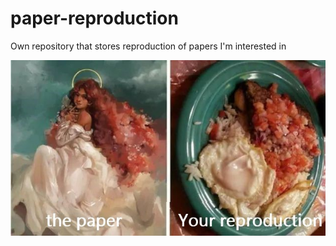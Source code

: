 # paper-reproduction
Own repository that stores reproduction of papers I'm interested in


!["what happens when you reproduce a paper"](lol.jpg )
